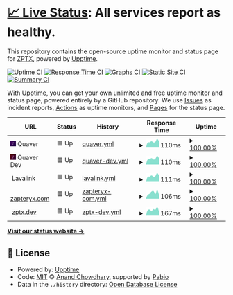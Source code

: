 # [📈 Live Status](https://status.zptx.dev): <!--live status--> **All services report as healthy.**

This repository contains the open-source uptime monitor and status page for [ZPTX](https://zptx.dev/), powered by [Upptime](https://github.com/upptime/upptime).

[![Uptime CI](https://github.com/ZPTXDev/status/workflows/Uptime%20CI/badge.svg)](https://github.com/ZPTXDev/status/actions?query=workflow%3A%22Uptime+CI%22)
[![Response Time CI](https://github.com/ZPTXDev/status/workflows/Response%20Time%20CI/badge.svg)](https://github.com/ZPTXDev/status/actions?query=workflow%3A%22Response+Time+CI%22)
[![Graphs CI](https://github.com/ZPTXDev/status/workflows/Graphs%20CI/badge.svg)](https://github.com/ZPTXDev/status/actions?query=workflow%3A%22Graphs+CI%22)
[![Static Site CI](https://github.com/ZPTXDev/status/workflows/Static%20Site%20CI/badge.svg)](https://github.com/ZPTXDev/status/actions?query=workflow%3A%22Static+Site+CI%22)
[![Summary CI](https://github.com/ZPTXDev/status/workflows/Summary%20CI/badge.svg)](https://github.com/ZPTXDev/status/actions?query=workflow%3A%22Summary+CI%22)

With [Upptime](https://upptime.js.org), you can get your own unlimited and free uptime monitor and status page, powered entirely by a GitHub repository. We use [Issues](https://github.com/ZPTXDev/status/issues) as incident reports, [Actions](https://github.com/ZPTXDev/status/actions) as uptime monitors, and [Pages](https://status.zptx.dev) for the status page.

<!--start: status pages-->
<!-- This summary is generated by Upptime (https://github.com/upptime/upptime) -->
<!-- Do not edit this manually, your changes will be overwritten -->
<!-- prettier-ignore -->
| URL | Status | History | Response Time | Uptime |
| --- | ------ | ------- | ------------- | ------ |
| <img alt="" src="https://raw.githubusercontent.com/ZPTXDev/status/master/assets/quaver.png" height="13"> Quaver | 🟩 Up | [quaver.yml](https://github.com/ZPTXDev/status/commits/HEAD/history/quaver.yml) | <details><summary><img alt="Response time graph" src="./graphs/quaver/response-time-week.png" height="20"> 110ms</summary><br><a href="https://status.zptx.dev/history/quaver"><img alt="Response time 115" src="https://img.shields.io/endpoint?url=https%3A%2F%2Fraw.githubusercontent.com%2FZPTXDev%2Fstatus%2FHEAD%2Fapi%2Fquaver%2Fresponse-time.json"></a><br><a href="https://status.zptx.dev/history/quaver"><img alt="24-hour response time 117" src="https://img.shields.io/endpoint?url=https%3A%2F%2Fraw.githubusercontent.com%2FZPTXDev%2Fstatus%2FHEAD%2Fapi%2Fquaver%2Fresponse-time-day.json"></a><br><a href="https://status.zptx.dev/history/quaver"><img alt="7-day response time 110" src="https://img.shields.io/endpoint?url=https%3A%2F%2Fraw.githubusercontent.com%2FZPTXDev%2Fstatus%2FHEAD%2Fapi%2Fquaver%2Fresponse-time-week.json"></a><br><a href="https://status.zptx.dev/history/quaver"><img alt="30-day response time 115" src="https://img.shields.io/endpoint?url=https%3A%2F%2Fraw.githubusercontent.com%2FZPTXDev%2Fstatus%2FHEAD%2Fapi%2Fquaver%2Fresponse-time-month.json"></a><br><a href="https://status.zptx.dev/history/quaver"><img alt="1-year response time 115" src="https://img.shields.io/endpoint?url=https%3A%2F%2Fraw.githubusercontent.com%2FZPTXDev%2Fstatus%2FHEAD%2Fapi%2Fquaver%2Fresponse-time-year.json"></a></details> | <details><summary><a href="https://status.zptx.dev/history/quaver">100.00%</a></summary><a href="https://status.zptx.dev/history/quaver"><img alt="All-time uptime 100.00%" src="https://img.shields.io/endpoint?url=https%3A%2F%2Fraw.githubusercontent.com%2FZPTXDev%2Fstatus%2FHEAD%2Fapi%2Fquaver%2Fuptime.json"></a><br><a href="https://status.zptx.dev/history/quaver"><img alt="24-hour uptime 100.00%" src="https://img.shields.io/endpoint?url=https%3A%2F%2Fraw.githubusercontent.com%2FZPTXDev%2Fstatus%2FHEAD%2Fapi%2Fquaver%2Fuptime-day.json"></a><br><a href="https://status.zptx.dev/history/quaver"><img alt="7-day uptime 100.00%" src="https://img.shields.io/endpoint?url=https%3A%2F%2Fraw.githubusercontent.com%2FZPTXDev%2Fstatus%2FHEAD%2Fapi%2Fquaver%2Fuptime-week.json"></a><br><a href="https://status.zptx.dev/history/quaver"><img alt="30-day uptime 100.00%" src="https://img.shields.io/endpoint?url=https%3A%2F%2Fraw.githubusercontent.com%2FZPTXDev%2Fstatus%2FHEAD%2Fapi%2Fquaver%2Fuptime-month.json"></a><br><a href="https://status.zptx.dev/history/quaver"><img alt="1-year uptime 100.00%" src="https://img.shields.io/endpoint?url=https%3A%2F%2Fraw.githubusercontent.com%2FZPTXDev%2Fstatus%2FHEAD%2Fapi%2Fquaver%2Fuptime-year.json"></a></details>
| <img alt="" src="https://raw.githubusercontent.com/ZPTXDev/status/master/assets/quaver-dev.png" height="13"> Quaver Dev | 🟩 Up | [quaver-dev.yml](https://github.com/ZPTXDev/status/commits/HEAD/history/quaver-dev.yml) | <details><summary><img alt="Response time graph" src="./graphs/quaver-dev/response-time-week.png" height="20"> 110ms</summary><br><a href="https://status.zptx.dev/history/quaver-dev"><img alt="Response time 114" src="https://img.shields.io/endpoint?url=https%3A%2F%2Fraw.githubusercontent.com%2FZPTXDev%2Fstatus%2FHEAD%2Fapi%2Fquaver-dev%2Fresponse-time.json"></a><br><a href="https://status.zptx.dev/history/quaver-dev"><img alt="24-hour response time 117" src="https://img.shields.io/endpoint?url=https%3A%2F%2Fraw.githubusercontent.com%2FZPTXDev%2Fstatus%2FHEAD%2Fapi%2Fquaver-dev%2Fresponse-time-day.json"></a><br><a href="https://status.zptx.dev/history/quaver-dev"><img alt="7-day response time 110" src="https://img.shields.io/endpoint?url=https%3A%2F%2Fraw.githubusercontent.com%2FZPTXDev%2Fstatus%2FHEAD%2Fapi%2Fquaver-dev%2Fresponse-time-week.json"></a><br><a href="https://status.zptx.dev/history/quaver-dev"><img alt="30-day response time 114" src="https://img.shields.io/endpoint?url=https%3A%2F%2Fraw.githubusercontent.com%2FZPTXDev%2Fstatus%2FHEAD%2Fapi%2Fquaver-dev%2Fresponse-time-month.json"></a><br><a href="https://status.zptx.dev/history/quaver-dev"><img alt="1-year response time 114" src="https://img.shields.io/endpoint?url=https%3A%2F%2Fraw.githubusercontent.com%2FZPTXDev%2Fstatus%2FHEAD%2Fapi%2Fquaver-dev%2Fresponse-time-year.json"></a></details> | <details><summary><a href="https://status.zptx.dev/history/quaver-dev">100.00%</a></summary><a href="https://status.zptx.dev/history/quaver-dev"><img alt="All-time uptime 100.00%" src="https://img.shields.io/endpoint?url=https%3A%2F%2Fraw.githubusercontent.com%2FZPTXDev%2Fstatus%2FHEAD%2Fapi%2Fquaver-dev%2Fuptime.json"></a><br><a href="https://status.zptx.dev/history/quaver-dev"><img alt="24-hour uptime 100.00%" src="https://img.shields.io/endpoint?url=https%3A%2F%2Fraw.githubusercontent.com%2FZPTXDev%2Fstatus%2FHEAD%2Fapi%2Fquaver-dev%2Fuptime-day.json"></a><br><a href="https://status.zptx.dev/history/quaver-dev"><img alt="7-day uptime 100.00%" src="https://img.shields.io/endpoint?url=https%3A%2F%2Fraw.githubusercontent.com%2FZPTXDev%2Fstatus%2FHEAD%2Fapi%2Fquaver-dev%2Fuptime-week.json"></a><br><a href="https://status.zptx.dev/history/quaver-dev"><img alt="30-day uptime 100.00%" src="https://img.shields.io/endpoint?url=https%3A%2F%2Fraw.githubusercontent.com%2FZPTXDev%2Fstatus%2FHEAD%2Fapi%2Fquaver-dev%2Fuptime-month.json"></a><br><a href="https://status.zptx.dev/history/quaver-dev"><img alt="1-year uptime 100.00%" src="https://img.shields.io/endpoint?url=https%3A%2F%2Fraw.githubusercontent.com%2FZPTXDev%2Fstatus%2FHEAD%2Fapi%2Fquaver-dev%2Fuptime-year.json"></a></details>
| <img alt="" src="https://raw.githubusercontent.com/lavalink-devs/Lavalink/master/branding/lavalink.svg" height="13"> Lavalink | 🟩 Up | [lavalink.yml](https://github.com/ZPTXDev/status/commits/HEAD/history/lavalink.yml) | <details><summary><img alt="Response time graph" src="./graphs/lavalink/response-time-week.png" height="20"> 111ms</summary><br><a href="https://status.zptx.dev/history/lavalink"><img alt="Response time 114" src="https://img.shields.io/endpoint?url=https%3A%2F%2Fraw.githubusercontent.com%2FZPTXDev%2Fstatus%2FHEAD%2Fapi%2Flavalink%2Fresponse-time.json"></a><br><a href="https://status.zptx.dev/history/lavalink"><img alt="24-hour response time 117" src="https://img.shields.io/endpoint?url=https%3A%2F%2Fraw.githubusercontent.com%2FZPTXDev%2Fstatus%2FHEAD%2Fapi%2Flavalink%2Fresponse-time-day.json"></a><br><a href="https://status.zptx.dev/history/lavalink"><img alt="7-day response time 111" src="https://img.shields.io/endpoint?url=https%3A%2F%2Fraw.githubusercontent.com%2FZPTXDev%2Fstatus%2FHEAD%2Fapi%2Flavalink%2Fresponse-time-week.json"></a><br><a href="https://status.zptx.dev/history/lavalink"><img alt="30-day response time 114" src="https://img.shields.io/endpoint?url=https%3A%2F%2Fraw.githubusercontent.com%2FZPTXDev%2Fstatus%2FHEAD%2Fapi%2Flavalink%2Fresponse-time-month.json"></a><br><a href="https://status.zptx.dev/history/lavalink"><img alt="1-year response time 114" src="https://img.shields.io/endpoint?url=https%3A%2F%2Fraw.githubusercontent.com%2FZPTXDev%2Fstatus%2FHEAD%2Fapi%2Flavalink%2Fresponse-time-year.json"></a></details> | <details><summary><a href="https://status.zptx.dev/history/lavalink">100.00%</a></summary><a href="https://status.zptx.dev/history/lavalink"><img alt="All-time uptime 100.00%" src="https://img.shields.io/endpoint?url=https%3A%2F%2Fraw.githubusercontent.com%2FZPTXDev%2Fstatus%2FHEAD%2Fapi%2Flavalink%2Fuptime.json"></a><br><a href="https://status.zptx.dev/history/lavalink"><img alt="24-hour uptime 100.00%" src="https://img.shields.io/endpoint?url=https%3A%2F%2Fraw.githubusercontent.com%2FZPTXDev%2Fstatus%2FHEAD%2Fapi%2Flavalink%2Fuptime-day.json"></a><br><a href="https://status.zptx.dev/history/lavalink"><img alt="7-day uptime 100.00%" src="https://img.shields.io/endpoint?url=https%3A%2F%2Fraw.githubusercontent.com%2FZPTXDev%2Fstatus%2FHEAD%2Fapi%2Flavalink%2Fuptime-week.json"></a><br><a href="https://status.zptx.dev/history/lavalink"><img alt="30-day uptime 100.00%" src="https://img.shields.io/endpoint?url=https%3A%2F%2Fraw.githubusercontent.com%2FZPTXDev%2Fstatus%2FHEAD%2Fapi%2Flavalink%2Fuptime-month.json"></a><br><a href="https://status.zptx.dev/history/lavalink"><img alt="1-year uptime 100.00%" src="https://img.shields.io/endpoint?url=https%3A%2F%2Fraw.githubusercontent.com%2FZPTXDev%2Fstatus%2FHEAD%2Fapi%2Flavalink%2Fuptime-year.json"></a></details>
| <img alt="" src="https://icons.duckduckgo.com/ip3/zapteryx.com.ico" height="13"> [zapteryx.com](https://zapteryx.com) | 🟩 Up | [zapteryx-com.yml](https://github.com/ZPTXDev/status/commits/HEAD/history/zapteryx-com.yml) | <details><summary><img alt="Response time graph" src="./graphs/zapteryx-com/response-time-week.png" height="20"> 106ms</summary><br><a href="https://status.zptx.dev/history/zapteryx-com"><img alt="Response time 147" src="https://img.shields.io/endpoint?url=https%3A%2F%2Fraw.githubusercontent.com%2FZPTXDev%2Fstatus%2FHEAD%2Fapi%2Fzapteryx-com%2Fresponse-time.json"></a><br><a href="https://status.zptx.dev/history/zapteryx-com"><img alt="24-hour response time 74" src="https://img.shields.io/endpoint?url=https%3A%2F%2Fraw.githubusercontent.com%2FZPTXDev%2Fstatus%2FHEAD%2Fapi%2Fzapteryx-com%2Fresponse-time-day.json"></a><br><a href="https://status.zptx.dev/history/zapteryx-com"><img alt="7-day response time 106" src="https://img.shields.io/endpoint?url=https%3A%2F%2Fraw.githubusercontent.com%2FZPTXDev%2Fstatus%2FHEAD%2Fapi%2Fzapteryx-com%2Fresponse-time-week.json"></a><br><a href="https://status.zptx.dev/history/zapteryx-com"><img alt="30-day response time 147" src="https://img.shields.io/endpoint?url=https%3A%2F%2Fraw.githubusercontent.com%2FZPTXDev%2Fstatus%2FHEAD%2Fapi%2Fzapteryx-com%2Fresponse-time-month.json"></a><br><a href="https://status.zptx.dev/history/zapteryx-com"><img alt="1-year response time 147" src="https://img.shields.io/endpoint?url=https%3A%2F%2Fraw.githubusercontent.com%2FZPTXDev%2Fstatus%2FHEAD%2Fapi%2Fzapteryx-com%2Fresponse-time-year.json"></a></details> | <details><summary><a href="https://status.zptx.dev/history/zapteryx-com">100.00%</a></summary><a href="https://status.zptx.dev/history/zapteryx-com"><img alt="All-time uptime 100.00%" src="https://img.shields.io/endpoint?url=https%3A%2F%2Fraw.githubusercontent.com%2FZPTXDev%2Fstatus%2FHEAD%2Fapi%2Fzapteryx-com%2Fuptime.json"></a><br><a href="https://status.zptx.dev/history/zapteryx-com"><img alt="24-hour uptime 100.00%" src="https://img.shields.io/endpoint?url=https%3A%2F%2Fraw.githubusercontent.com%2FZPTXDev%2Fstatus%2FHEAD%2Fapi%2Fzapteryx-com%2Fuptime-day.json"></a><br><a href="https://status.zptx.dev/history/zapteryx-com"><img alt="7-day uptime 100.00%" src="https://img.shields.io/endpoint?url=https%3A%2F%2Fraw.githubusercontent.com%2FZPTXDev%2Fstatus%2FHEAD%2Fapi%2Fzapteryx-com%2Fuptime-week.json"></a><br><a href="https://status.zptx.dev/history/zapteryx-com"><img alt="30-day uptime 100.00%" src="https://img.shields.io/endpoint?url=https%3A%2F%2Fraw.githubusercontent.com%2FZPTXDev%2Fstatus%2FHEAD%2Fapi%2Fzapteryx-com%2Fuptime-month.json"></a><br><a href="https://status.zptx.dev/history/zapteryx-com"><img alt="1-year uptime 100.00%" src="https://img.shields.io/endpoint?url=https%3A%2F%2Fraw.githubusercontent.com%2FZPTXDev%2Fstatus%2FHEAD%2Fapi%2Fzapteryx-com%2Fuptime-year.json"></a></details>
| <img alt="" src="https://icons.duckduckgo.com/ip3/zptx.dev.ico" height="13"> [zptx.dev](https://zptx.dev) | 🟩 Up | [zptx-dev.yml](https://github.com/ZPTXDev/status/commits/HEAD/history/zptx-dev.yml) | <details><summary><img alt="Response time graph" src="./graphs/zptx-dev/response-time-week.png" height="20"> 167ms</summary><br><a href="https://status.zptx.dev/history/zptx-dev"><img alt="Response time 190" src="https://img.shields.io/endpoint?url=https%3A%2F%2Fraw.githubusercontent.com%2FZPTXDev%2Fstatus%2FHEAD%2Fapi%2Fzptx-dev%2Fresponse-time.json"></a><br><a href="https://status.zptx.dev/history/zptx-dev"><img alt="24-hour response time 120" src="https://img.shields.io/endpoint?url=https%3A%2F%2Fraw.githubusercontent.com%2FZPTXDev%2Fstatus%2FHEAD%2Fapi%2Fzptx-dev%2Fresponse-time-day.json"></a><br><a href="https://status.zptx.dev/history/zptx-dev"><img alt="7-day response time 167" src="https://img.shields.io/endpoint?url=https%3A%2F%2Fraw.githubusercontent.com%2FZPTXDev%2Fstatus%2FHEAD%2Fapi%2Fzptx-dev%2Fresponse-time-week.json"></a><br><a href="https://status.zptx.dev/history/zptx-dev"><img alt="30-day response time 190" src="https://img.shields.io/endpoint?url=https%3A%2F%2Fraw.githubusercontent.com%2FZPTXDev%2Fstatus%2FHEAD%2Fapi%2Fzptx-dev%2Fresponse-time-month.json"></a><br><a href="https://status.zptx.dev/history/zptx-dev"><img alt="1-year response time 190" src="https://img.shields.io/endpoint?url=https%3A%2F%2Fraw.githubusercontent.com%2FZPTXDev%2Fstatus%2FHEAD%2Fapi%2Fzptx-dev%2Fresponse-time-year.json"></a></details> | <details><summary><a href="https://status.zptx.dev/history/zptx-dev">100.00%</a></summary><a href="https://status.zptx.dev/history/zptx-dev"><img alt="All-time uptime 100.00%" src="https://img.shields.io/endpoint?url=https%3A%2F%2Fraw.githubusercontent.com%2FZPTXDev%2Fstatus%2FHEAD%2Fapi%2Fzptx-dev%2Fuptime.json"></a><br><a href="https://status.zptx.dev/history/zptx-dev"><img alt="24-hour uptime 100.00%" src="https://img.shields.io/endpoint?url=https%3A%2F%2Fraw.githubusercontent.com%2FZPTXDev%2Fstatus%2FHEAD%2Fapi%2Fzptx-dev%2Fuptime-day.json"></a><br><a href="https://status.zptx.dev/history/zptx-dev"><img alt="7-day uptime 100.00%" src="https://img.shields.io/endpoint?url=https%3A%2F%2Fraw.githubusercontent.com%2FZPTXDev%2Fstatus%2FHEAD%2Fapi%2Fzptx-dev%2Fuptime-week.json"></a><br><a href="https://status.zptx.dev/history/zptx-dev"><img alt="30-day uptime 100.00%" src="https://img.shields.io/endpoint?url=https%3A%2F%2Fraw.githubusercontent.com%2FZPTXDev%2Fstatus%2FHEAD%2Fapi%2Fzptx-dev%2Fuptime-month.json"></a><br><a href="https://status.zptx.dev/history/zptx-dev"><img alt="1-year uptime 100.00%" src="https://img.shields.io/endpoint?url=https%3A%2F%2Fraw.githubusercontent.com%2FZPTXDev%2Fstatus%2FHEAD%2Fapi%2Fzptx-dev%2Fuptime-year.json"></a></details>

<!--end: status pages-->

[**Visit our status website →**](https://status.zptx.dev)

## 📄 License

- Powered by: [Upptime](https://github.com/upptime/upptime)
- Code: [MIT](./LICENSE) © [Anand Chowdhary](https://anandchowdhary.com), supported by [Pabio](https://pabio.com)
- Data in the `./history` directory: [Open Database License](https://opendatacommons.org/licenses/odbl/1-0/)
